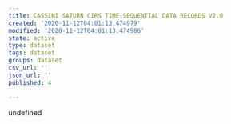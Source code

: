 ```yaml
---
title: CASSINI SATURN CIRS TIME-SEQUENTIAL DATA RECORDS V2.0
created: '2020-11-12T04:01:13.474979'
modified: '2020-11-12T04:01:13.474986'
state: active
type: dataset
tags: dataset
groups: dataset
csv_url: ''
json_url: ''
published: 4

---
```

undefined
